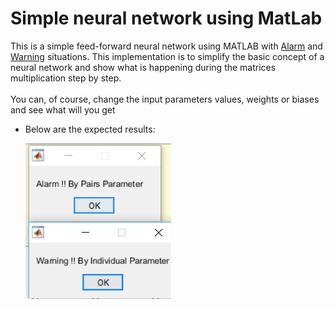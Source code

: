 # Simple neural network using MatLab

This is a simple feed-forward neural network using MATLAB with [Alarm](https://github.com/LetsAI/Simple-neural-network-using-MatLab/blob/master/Alarm.png) and [Warning](https://github.com/LetsAI/Simple-neural-network-using-MatLab/blob/master/Warning.png) situations. This implementation is to simplify the basic concept of a neural network and show what is happening during the matrices multiplication step by step. <br><br>
You can, of course, change the input parameters values, weights or biases and see what will you get<br>
* Below are the expected results: <br>

     ![](https://github.com/LetsAI/Simple-neural-network-using-MatLab/blob/master/Results.png)


